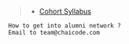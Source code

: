 > - [Cohort Syllabus](https://piyushgargdev.notion.site/Web-Dev-Cohort-1-0-15c45a61dc0380588622c95aea90e7c8 "Go to Cohort Syallabus")

```
How to get into alumni network ?
Email to team@chaicode.com

```
